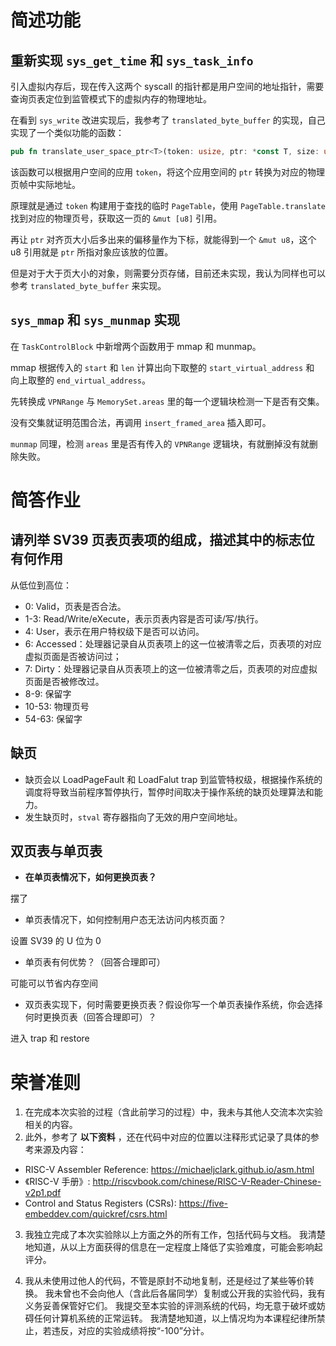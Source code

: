 # 简述功能

## 重新实现 `sys_get_time` 和 `sys_task_info`

引入虚拟内存后，现在传入这两个 syscall 的指针都是用户空间的地址指针，需要查询页表定位到监管模式下的虚拟内存的物理地址。

在看到 `sys_write` 改进实现后，我参考了 `translated_byte_buffer` 的实现，自己实现了一个类似功能的函数：

```rust
pub fn translate_user_space_ptr<T>(token: usize, ptr: *const T, size: usize) -> &'static mut T
```

该函数可以根据用户空间的应用 `token`，将这个应用空间的 `ptr` 转换为对应的物理页帧中实际地址。

原理就是通过 `token` 构建用于查找的临时 `PageTable`，使用 `PageTable.translate` 找到对应的物理页号，获取这一页的 `&mut [u8]` 引用。

再让 `ptr` 对齐页大小后多出来的偏移量作为下标，就能得到一个 `&mut u8`，这个 u8 引用就是 `ptr` 所指对象应该放的位置。

但是对于大于页大小的对象，则需要分页存储，目前还未实现，我认为同样也可以参考 `translated_byte_buffer` 来实现。

## `sys_mmap` 和 `sys_munmap` 实现

在 `TaskControlBlock` 中新增两个函数用于 mmap 和 munmap。

mmap 根据传入的 `start` 和 `len` 计算出向下取整的 `start_virtual_address` 和 向上取整的 `end_virtual_address`。

先转换成 `VPNRange` 与 `MemorySet.areas` 里的每一个逻辑块检测一下是否有交集。

没有交集就证明范围合法，再调用 `insert_framed_area` 插入即可。

`munmap` 同理，检测 `areas` 里是否有传入的 `VPNRange` 逻辑块，有就删掉没有就删除失败。


# 简答作业

## 请列举 SV39 页表页表项的组成，描述其中的标志位有何作用

从低位到高位：

* 0: Valid，页表是否合法。
* 1-3: Read/Write/eXecute，表示页表内容是否可读/写/执行。
* 4: User，表示在用户特权级下是否可以访问。
* 6: Accessed：处理器记录自从页表项上的这一位被清零之后，页表项的对应虚拟页面是否被访问过；
* 7: Dirty：处理器记录自从页表项上的这一位被清零之后，页表项的对应虚拟页面是否被修改过。
* 8-9: 保留字
* 10-53: 物理页号
* 54-63: 保留字

## 缺页

* 缺页会以 LoadPageFault 和 LoadFalut trap 到监管特权级，根据操作系统的调度将导致当前程序暂停执行，暂停时间取决于操作系统的缺页处理算法和能力。
* 发生缺页时，`stval` 寄存器指向了无效的用户空间地址。

## 双页表与单页表

* **在单页表情况下，如何更换页表？**

摆了

* 单页表情况下，如何控制用户态无法访问内核页面？

设置 SV39 的 U 位为 0

* 单页表有何优势？（回答合理即可）

可能可以节省内存空间

* 双页表实现下，何时需要更换页表？假设你写一个单页表操作系统，你会选择何时更换页表（回答合理即可）？

进入 trap 和 restore

# 荣誉准则

1. 在完成本次实验的过程（含此前学习的过程）中，我未与其他人交流本次实验相关的内容。
2. 此外，参考了 **以下资料** ，还在代码中对应的位置以注释形式记录了具体的参考来源及内容：

* RISC-V Assembler Reference: https://michaeljclark.github.io/asm.html
* 《RISC-V 手册》: http://riscvbook.com/chinese/RISC-V-Reader-Chinese-v2p1.pdf
* Control and Status Registers (CSRs): https://five-embeddev.com/quickref/csrs.html

3. 我独立完成了本次实验除以上方面之外的所有工作，包括代码与文档。 我清楚地知道，从以上方面获得的信息在一定程度上降低了实验难度，可能会影响起评分。

4. 我从未使用过他人的代码，不管是原封不动地复制，还是经过了某些等价转换。 我未曾也不会向他人（含此后各届同学）复制或公开我的实验代码，我有义务妥善保管好它们。 我提交至本实验的评测系统的代码，均无意于破坏或妨碍任何计算机系统的正常运转。 我清楚地知道，以上情况均为本课程纪律所禁止，若违反，对应的实验成绩将按“-100”分计。